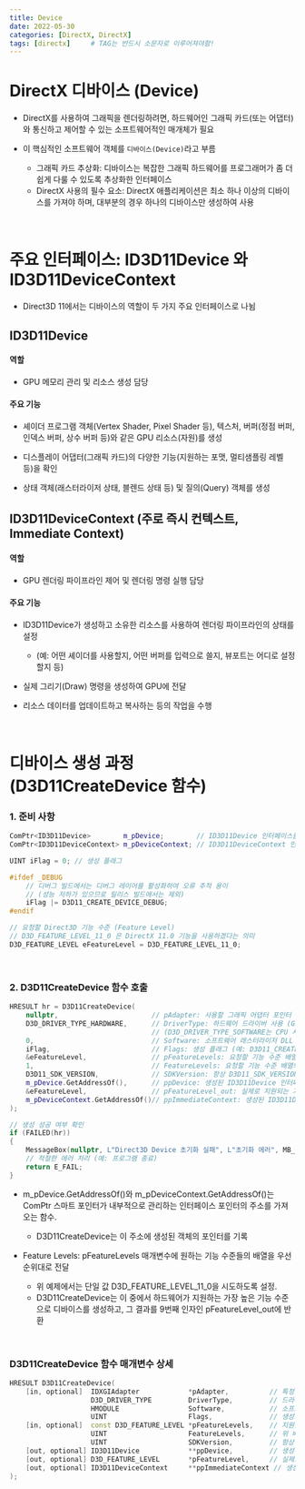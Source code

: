 ```yaml
---
title: Device
date: 2022-05-30
categories: [DirectX, DirectX]
tags: [directx]		# TAG는 반드시 소문자로 이루어져야함!
---
```


# **DirectX 디바이스 (Device)**

* DirectX를 사용하여 그래픽을 렌더링하려면, 하드웨어인 그래픽 카드(또는 어댑터)와 통신하고 제어할 수 있는 소프트웨어적인 매개체가 필요

* 이 핵심적인 소프트웨어 객체를 `디바이스(Device)`라고 부름

  * 그래픽 카드 추상화: 디바이스는 복잡한 그래픽 하드웨어를 프로그래머가 좀 더 쉽게 다룰 수 있도록 추상화한 인터페이스
  * DirectX 사용의 필수 요소: DirectX 애플리케이션은 최소 하나 이상의 디바이스를 가져야 하며, 대부분의 경우 하나의 디바이스만 생성하여 사용

<br>

# **주요 인터페이스: ID3D11Device 와 ID3D11DeviceContext**

* Direct3D 11에서는 디바이스의 역할이 두 가지 주요 인터페이스로 나뉨

## **ID3D11Device**

#### **역할** 

* GPU 메모리 관리 및 리소스 생성 담당

#### **주요 기능**

  * 셰이더 프로그램 객체(Vertex Shader, Pixel Shader 등), 텍스처, 버퍼(정점 버퍼, 인덱스 버퍼, 상수 버퍼 등)와 같은 GPU 리소스(자원)를 생성
  
  * 디스플레이 어댑터(그래픽 카드)의 다양한 기능(지원하는 포맷, 멀티샘플링 레벨 등)을 확인
  
  * 상태 객체(래스터라이저 상태, 블렌드 상태 등) 및 질의(Query) 객체를 생성


## **ID3D11DeviceContext (주로 즉시 컨텍스트, Immediate Context)**

#### **역할**

* GPU 렌더링 파이프라인 제어 및 렌더링 명령 실행 담당

#### **주요 기능**

* ID3D11Device가 생성하고 소유한 리소스를 사용하여 렌더링 파이프라인의 상태를 설정
  * (예: 어떤 셰이더를 사용할지, 어떤 버퍼를 입력으로 쓸지, 뷰포트는 어디로 설정할지 등)

* 실제 그리기(Draw) 명령을 생성하여 GPU에 전달

* 리소스 데이터를 업데이트하고 복사하는 등의 작업을 수행

<br>

# **디바이스 생성 과정 (D3D11CreateDevice 함수)**

### **1. 준비 사항**

```c++
ComPtr<ID3D11Device>        m_pDevice;        // ID3D11Device 인터페이스를 받을 스마트 포인터
ComPtr<ID3D11DeviceContext> m_pDeviceContext; // ID3D11DeviceContext 인터페이스를 받을 스마트 포인터

UINT iFlag = 0; // 생성 플래그

#ifdef _DEBUG
    // 디버그 빌드에서는 디버그 레이어를 활성화하여 오류 추적 용이
    // (성능 저하가 있으므로 릴리스 빌드에서는 제외)
    iFlag |= D3D11_CREATE_DEVICE_DEBUG;
#endif

// 요청할 Direct3D 기능 수준 (Feature Level)
// D3D_FEATURE_LEVEL_11_0 은 DirectX 11.0 기능을 사용하겠다는 의미
D3D_FEATURE_LEVEL eFeatureLevel = D3D_FEATURE_LEVEL_11_0;
```

<br>

### **2. D3D11CreateDevice 함수 호출**

```c++
HRESULT hr = D3D11CreateDevice(
    nullptr,                       // pAdapter: 사용할 그래픽 어댑터 포인터 (nullptr이면 기본 어댑터 사용)
    D3D_DRIVER_TYPE_HARDWARE,      // DriverType: 하드웨어 드라이버 사용 (GPU 가속)
                                   // (D3D_DRIVER_TYPE_SOFTWARE는 CPU 사용)
    0,                             // Software: 소프트웨어 래스터라이저 DLL 핸들 (하드웨어 사용 시 0)
    iFlag,                         // Flags: 생성 플래그 (예: D3D11_CREATE_DEVICE_DEBUG)
    &eFeatureLevel,                // pFeatureLevels: 요청할 기능 수준 배열 (여기서는 단일 값 주소 전달)
    1,                             // FeatureLevels: 요청할 기능 수준 배열의 크기 (단일 값이므로 1)
    D3D11_SDK_VERSION,             // SDKVersion: 항상 D3D11_SDK_VERSION 사용
    m_pDevice.GetAddressOf(),      // ppDevice: 생성된 ID3D11Device 인터페이스를 받을 포인터의 주소
    &eFeatureLevel,                // pFeatureLevel_out: 실제로 지원되는 기능 수준을 받을 변수의 주소 (여기서는 입력과 동일 변수 사용)
    m_pDeviceContext.GetAddressOf()// ppImmediateContext: 생성된 ID3D11DeviceContext 인터페이스를 받을 포인터의 주소
);

// 생성 성공 여부 확인
if (FAILED(hr))
{
    MessageBox(nullptr, L"Direct3D Device 초기화 실패", L"초기화 에러", MB_OK);
    // 적절한 에러 처리 (예: 프로그램 종료)
    return E_FAIL;
}
```

* m_pDevice.GetAddressOf()와 m_pDeviceContext.GetAddressOf()는 ComPtr 스마트 포인터가 내부적으로 관리하는 인터페이스 포인터의 주소를 가져오는 함수.
  * D3D11CreateDevice는 이 주소에 생성된 객체의 포인터를 기록

* Feature Levels: pFeatureLevels 매개변수에 원하는 기능 수준들의 배열을 우선순위대로 전달
  * 위 예제에서는 단일 값 D3D_FEATURE_LEVEL_11_0을 시도하도록 설정.
  * D3D11CreateDevice는 이 중에서 하드웨어가 지원하는 가장 높은 기능 수준으로 디바이스를 생성하고, 그 결과를 9번째 인자인 pFeatureLevel_out에 반환

<br>

### **D3D11CreateDevice 함수 매개변수 상세**

```c++
HRESULT D3D11CreateDevice(
    [in, optional]  IDXGIAdapter            *pAdapter,          // 특정 그래픽 어댑터 지정 (nullptr: 기본값)
                    D3D_DRIVER_TYPE         DriverType,         // 드라이버 유형 (하드웨어, 소프트웨어, WARP 등)
                    HMODULE                 Software,           // 소프트웨어 드라이버 DLL 핸들 (DriverType이 소프트웨어일 때)
                    UINT                    Flags,              // 생성 플래그 (예: 디버그)
    [in, optional]  const D3D_FEATURE_LEVEL *pFeatureLevels,    // 지원을 시도할 기능 수준 배열
                    UINT                    FeatureLevels,      // 위 배열의 요소 개수
                    UINT                    SDKVersion,         // 항상 D3D11_SDK_VERSION
    [out, optional] ID3D11Device            **ppDevice,         // 생성된 디바이스 인터페이스 포인터 반환
    [out, optional] D3D_FEATURE_LEVEL       *pFeatureLevel,     // 실제로 선택된 기능 수준 반환
    [out, optional] ID3D11DeviceContext     **ppImmediateContext // 생성된 즉시 컨텍스트 인터페이스 포인터 반환
);
```